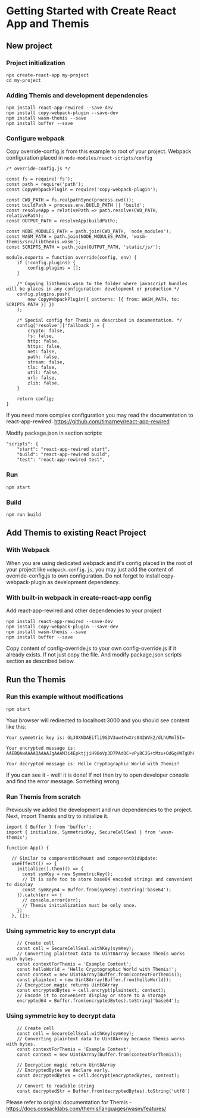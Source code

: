 # Getting Started with Create React App and Themis

## New project

### Project initialization
```
npx create-react-app my-project
cd my-project
```

### Adding Themis and development dependencies
```
npm install react-app-rewired --save-dev
npm install copy-webpack-plugin --save-dev
npm install wasm-themis --save
npm install buffer --save
```

### Configure webpack
Copy override-config.js from this example to root of your project. Webpack configuration placed in `node-modules/react-scripts/config`
```
/* override-config.js */

const fs = require('fs');
const path = require('path');
const CopyWebpackPlugin = require('copy-webpack-plugin');

const CWD_PATH = fs.realpathSync(process.cwd());
const buildPath = process.env.BUILD_PATH || 'build';
const resolveApp = relativePath => path.resolve(CWD_PATH, relativePath);
const OUTPUT_PATH = resolveApp(buildPath);

const NODE_MODULES_PATH = path.join(CWD_PATH, 'node_modules');
const WASM_PATH = path.join(NODE_MODULES_PATH, 'wasm-themis/src/libthemis.wasm');
const SCRIPTS_PATH = path.join(OUTPUT_PATH, 'static/js/');

module.exports = function override(config, env) {
    if (!config.plugins) {
        config.plugins = [];
    }

    /* Copying libthemis.wasm to the folder where javascript bundles will be places in any configuration: development or production */
    config.plugins.push(
        new CopyWebpackPlugin({ patterns: [{ from: WASM_PATH, to: SCRIPTS_PATH }] })
    );

    /* Special config for Themis as described in documentation. */
    config['resolve']['fallback'] = {
        crypto: false,
        fs: false,
        http: false,
        https: false,
        net: false,
        path: false,
        stream: false,
        tls: false,
        util: false,
        url: false,
        zlib: false,
    }

    return config;
}
```
If you need more complex configuration you may read the documentation to react-app-rewired: https://github.com/timarney/react-app-rewired

Modify package.json in section scripts:
```
"scripts": {
    "start": "react-app-rewired start",
    "build": "react-app-rewired build",
    "test": "react-app-rewired test",
```

### Run
`npm start`
### Build
`npm run build`

## Add Themis to existing React Project

### With Webpack
When you are using dedicated webpack and it's config placed in the root of your project like `webpack.config.js`, you may just add the content of override-config.js to own configuration. Do not forget to install copy-webpack-plugin as development dependency.

### With built-in webpack in create-react-app config
Add react-app-rewired and other dependencies to your project
```
npm install react-app-rewired --save-dev
npm install copy-webpack-plugin --save-dev
npm install wasm-themis --save
npm install buffer --save
```

Copy content of config-override.js to your own config-override.js if it already exists. If not just copy the file.
And modify package.json scripts section as described below.

## Run the Themis

### Run this example without modifications
`npm start`

Your browser will redirected to localhost:3000 and you should see content like this:
```
Your symmetric key is: GLJ0XNDAEifli9G3V3uw4YwXrs042WVk2/dLhUMml5I=

Your encrypted message is: AAEBQAwAAAAQAAAAJgAAAM3i4EpktjjiH98oVp3D7PAdOC+vPy8CJG+tMzu+OdGgHWTgUh84OiKX+HVL3MrBtbX1qhjWedhcYsD/Qt2N2k2YGQ==

Your decrypted message is: Hello Cryptographic World with Themis!
```

If you can see it - well! it is done!
If not then try to open developer console and find the error message.  Something wrong.

### Run Themis from scratch
Previously we added the development and run dependencies to the project. Next, import Themis and try to initialize it.


```
import { Buffer } from 'buffer';
import { initialize, SymmetricKey, SecureCellSeal } from 'wasm-themis';

function App() {

  // Similar to componentDidMount and componentDidUpdate:
  useEffect(() => {
    initialize().then(() => {
      const symKey = new SymmetricKey();
      // It is safe too to store base64 encoded strings and convenient to display
      const symKey64 = Buffer.from(symKey).toString('base64');
    }).catch(err => {
      // console.error(err);
      // Themis initialization must be only once.
    })
  }, []);
```

### Using symmetric key to encrypt data
```
    // Create cell
    const cell = SecureCellSeal.withKey(symKey);
    // Converting plaintext data to Uint8Array because Themis works with bytes.
    const contextForThemis = 'Example Context';
    const helloWorld = 'Hello Cryptographic World with Themis!';
    const context = new Uint8Array(Buffer.from(contextForThemis));
    const plaintext = new Uint8Array(Buffer.from(helloWorld));
    // Encryption magic returns Uint8Array
    const encryptedBytes = cell.encrypt(plaintext, context);
    // Encode it to convenient display or store to a storage
    encrypted64 = Buffer.from(encryptedBytes).toString('base64');
```

### Using symmetric key to decrypt data

```
    // Create cell
    const cell = SecureCellSeal.withKey(symKey);
    // Converting plaintext data to Uint8Array because Themis works with bytes.
    const contextForThemis = 'Example Context';
    const context = new Uint8Array(Buffer.from(contextForThemis));

    // Decryption magic return Uint8Array
    // EncryptedBytes we declare early.
    const decryptedBytes = cell.decrypt(encryptedBytes, context);

    // Convert to readable string
    const decryptedStr = Buffer.from(decryptedBytes).toString('utf8')
```

Please refer to original documentation for Themis - https://docs.cossacklabs.com/themis/languages/wasm/features/


